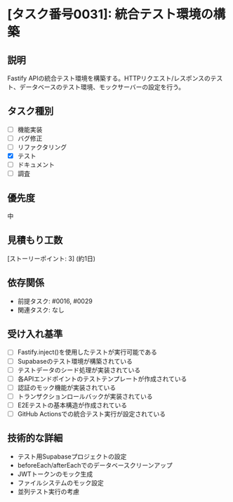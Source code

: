 # [タスク番号0031]: 統合テスト環境の構築

## 説明
Fastify APIの統合テスト環境を構築する。HTTPリクエスト/レスポンスのテスト、データベースのテスト環境、モックサーバーの設定を行う。

## タスク種別
- [ ] 機能実装
- [ ] バグ修正
- [ ] リファクタリング
- [x] テスト
- [ ] ドキュメント
- [ ] 調査

## 優先度
中

## 見積もり工数
[ストーリーポイント: 3] (約1日)

## 依存関係
- 前提タスク: #0016, #0029
- 関連タスク: なし

## 受け入れ基準
- [ ] Fastify.inject()を使用したテストが実行可能である
- [ ] Supabaseのテスト環境が構築されている
- [ ] テストデータのシード処理が実装されている
- [ ] 各APIエンドポイントのテストテンプレートが作成されている
- [ ] 認証のモック機能が実装されている
- [ ] トランザクションロールバックが実装されている
- [ ] E2Eテストの基本構造が作成されている
- [ ] GitHub Actionsでの統合テスト実行が設定されている

## 技術的な詳細
- テスト用Supabaseプロジェクトの設定
- beforeEach/afterEachでのデータベースクリーンアップ
- JWTトークンのモック生成
- ファイルシステムのモック設定
- 並列テスト実行の考慮